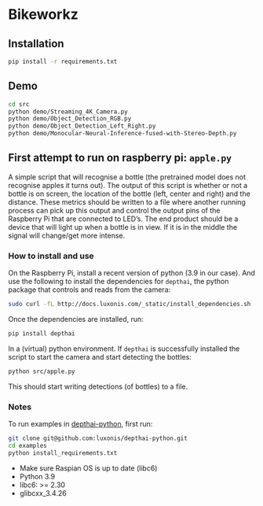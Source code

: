 # Bikeworkz

## Installation

``` bash
pip install -r requirements.txt
```

## Demo

``` bash
cd src
python demo/Streaming_4K_Camera.py
python demo/Object_Detection_RGB.py
python demo/Object_Detection_Left_Right.py
python demo/Monocular-Neural-Inference-fused-with-Stereo-Depth.py
```

## First attempt to run on raspberry pi: `apple.py`

A simple script that will recognise a bottle (the pretrained model does not recognise
apples it turns out). The output of this script is whether or not a bottle is on screen,
the location of the bottle (left, center and right) and the distance. These metrics
should be written to a file where another running process can pick up this output and
control the output pins of the Raspberry Pi that are connected to LED’s. The end product
should be a device that will light up when a bottle is in view. If it is in the middle
the signal will change/get more intense.

### How to install and use

On the Raspberry Pi, install a recent version of python (3.9 in our case). And use the
following to install the dependencies for `depthai`, the python package that controls
and reads from the camera:

``` bash
sudo curl -fL http://docs.luxonis.com/_static/install_dependencies.sh | bash
```

Once the dependencies are installed, run:

``` bash
pip install depthai
```

In a (virtual) python environment. If `depthai` is successfully installed the script to
start the camera and start detecting the bottles:

``` bash
python src/apple.py
```

This should start writing detections (of bottles) to a file.

### Notes

To run examples in [depthai-python](https://github.com/luxonis/depthai-python), first
run:

``` bash
git clone git@github.com:luxonis/depthai-python.git
cd examples
python install_requirements.txt
```

- Make sure Raspian OS is up to date (libc6)
- Python 3.9
- libc6: >= 2.30
- glibcxx_3.4.26
